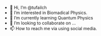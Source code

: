 - 👋 Hi, I’m @tufailch
- 👀 I’m interested in Biomadical Physics.
- 🌱 I’m currently learning Quantum Physics
- 💞️ I’m looking to collaborate on ...
- 📫 How to reach me via using social media.

<!---
tufailch/tufailch is a ✨ special ✨ repository because its `README.md` (this file) appears on your GitHub profile.
You can click the Preview link to take a look at your changes.
--->
